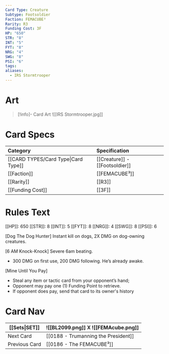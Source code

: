 ```yaml
---
Card Type: Creature
Subtype: Footsoldier
Faction: FEMACUBE³
Rarity: R3
Funding Cost: 3F
HP: "650"
STR: "8"
INT: "5"
FYT: "8"
NRG: "4"
SWG: "8"
PSI: "6"
tags: 
aliases:
  - IRS Stormtrooper
---
```

# Art

> [!info]- Card Art
> ![[IRS Stormtrooper.jpg]]

# Card Specs

| Category | Specification| 
| :--- | :--- |
| [[CARD TYPES/Card Type\|Card Type]] | [[Creature]] - [[Footsoldier]] |  
| [[Faction]] | [[FEMACUBE³]] |  
| [[Rarity]] | [[R3]] |  
| [[Funding Cost]] | [[3F]] |  

# Rules Text  

[[HP]]: 650 [[STR]]: 8 [[INT]]: 5 [[FYT]]: 8 [[NRG]]: 4 [[SWG]]: 8 [[PSI]]: 6  

[Dog The Dog Hunter] 
Instant kill on dogs, 2X DMG on dog-owning creatures. 

[6 AM Knock-Knock]
Severe 6am beating.
- 300 DMG on first use, 200 DMG following. He’s already awake.

[Mine Until You Pay] 
- Steal any item or tactic card from your opponent’s hand;
- Opponent may pay one (1) Funding Point to retrieve.
- If opponent does pay, send that card to its owner's history

# Card Nav

| [[Sets\|SET]] |  ![[BL2099.png]] 𐌢 ![[FEMAcube.png]] |
| --- | --- |
| Next Card | [[0188 - Trumanning the President]] |
| Previous Card | [[0186 - The FEMACUBE³]] |

